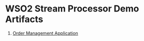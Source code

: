 # WSO2 Stream Processor Demo Artifacts 

1. [Order Management Application](OrderManagementApplication/SETUP.md)
